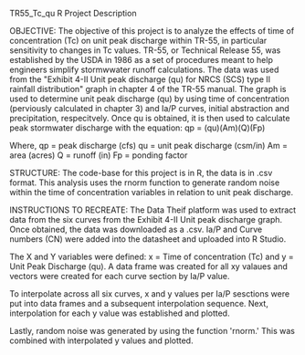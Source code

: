 TR55_Tc_qu R Project Description

OBJECTIVE:
The objective of this project is to analyze the effects of time of concentration (Tc) on unit peak discharge within TR-55, in particular sensitivity to changes in Tc values. TR-55, or Technical Release 55, was established by the USDA in 1986 as a set of procedures meant to help engineers simplify stormwwater runoff calculations. The data was used from the "Exhibit 4-II Unit peak discharge (qu) for NRCS (SCS) type II rainfall distribution" graph in chapter 4 of the TR-55 manual. The graph is used to determine unit peak discharge (qu) by using time of concentration (perviously calculated in chapter 3) and Ia/P curves, initial abstraction and precipitation, respecitvely. Once qu is obtained, it is then used to calculate peak stormwater discharge with the equation: qp = (qu)(Am)(Q)(Fp) 

Where,
qp = peak discharge (cfs)
qu = unit peak discharge (csm/in)
Am = area (acres)
Q = runoff (in)
Fp = ponding factor 


STRUCTURE:
The code-base for this project is in R, the data is in .csv format. This analysis uses the rnorm function to generate random noise within the time of concentration variables in relation to unit peak discharge. 

INSTRUCTIONS TO RECREATE:
The Data Theif platform was used to extract data from the six curves from the Exhibit 4-II Unit peak discharge graph. Once obtained, the data was downloaded as a .csv. Ia/P and Curve numbers (CN) were added into the datasheet and uploaded into R Studio. 

The X and Y variables were defined: x = Time of concentration (Tc) and y = Unit Peak Discharge (qu). A data frame was created for all xy valaues and vectors were created for each curve section by Ia/P value.

To interpolate across all six curves, x and y values per Ia/P sesctions were put into data frames and a subsequent interpolation sequence. Next, interpolation for each y value was established and plotted. 

Lastly, random noise was generated by using the function 'rnorm.' This was combined with interpolated y values and plotted. 
